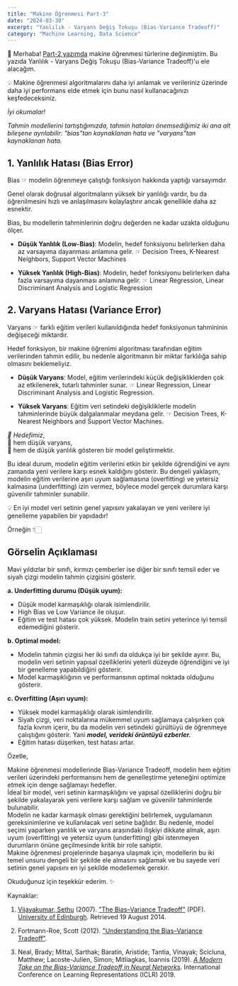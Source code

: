 ```yaml
---
title: "Makine Öğrenmesi Part-3"
date: "2024-03-30"
excerpt: "Yanlılık - Varyans Değiş Tokuşu (Bias-Variance Tradeoff)"
category: "Machine Learning, Data Science"
---
```


🧡 Merhaba! [Part-2 yazımda](/posts/machine-learning-part2) makine öğrenmesi türlerine değinmiştim. Bu yazıda Yanlılık - Varyans Değiş Tokuşu (Bias-Variance Tradeoff)'u ele alacağım.

💡 Makine öğrenmesi algoritmalarını daha iyi anlamak ve verileriniz üzerinde daha iyi performans elde etmek için bunu nasıl kullanacağınızı keşfedeceksiniz.

*İyi okumalar!*

*Tahmin modellerini tartıştığımızda, tahmin hataları önemsediğimiz iki ana alt bileşene ayrılabilir: "bias"tan kaynaklanan hata ve "varyans"tan kaynaklanan hata.*

## 1. Yanlılık Hatası (Bias Error)

Bias ☞ modelin öğrenmeye çalıştığı fonksiyon hakkında yaptığı varsayımdır.

Genel olarak doğrusal algoritmaların yüksek bir yanlılığı vardır, bu da öğrenilmesini hızlı ve anlaşılmasını kolaylaştırır ancak genellikle daha az esnektir.

Bias, bu modellerin tahminlerinin doğru değerden ne kadar uzakta olduğunu ölçer.

- **Düşük Yanlılık (Low-Bias)**: Modelin, hedef fonksiyonu belirlerken daha az varsayıma dayanması anlamına gelir.
  ☞ Decision Trees, K-Nearest Neighbors, Support Vector Machines

- **Yüksek Yanlılık (High-Bias)**: Modelin, hedef fonksiyonu belirlerken daha fazla varsayıma dayanması anlamına gelir.
  ☞ Linear Regression, Linear Discriminant Analysis and Logistic Regression

## 2. Varyans Hatası (Variance Error)

Varyans ☞ farklı eğitim verileri kullanıldığında hedef fonksiyonun tahmininin değişeceği miktardır.

Hedef fonksiyon, bir makine öğrenimi algoritması tarafından eğitim verilerinden tahmin edilir, bu nedenle algoritmanın bir miktar farklılığa sahip olmasını beklemeliyiz.

- **Düşük Varyans**: Model, eğitim verilerindeki küçük değişikliklerden çok az etkilenerek, tutarlı tahminler sunar.
  ☞ Linear Regression, Linear Discriminant Analysis and Logistic Regression.

- **Yüksek Varyans**: Eğitim veri setindeki değişikliklerle modelin tahminlerinde büyük dalgalanmalar meydana gelir.
  ☞ Decision Trees, K-Nearest Neighbors and Support Vector Machines.

*🏹 Hedefimiz*,  
🔽 hem düşük varyans,  
🔽 hem de düşük yanlılık gösteren bir model geliştirmektir.

Bu ideal durum, modelin eğitim verilerini etkin bir şekilde öğrendiğini ve aynı zamanda yeni verilere karşı esnek kaldığını gösterir. Bu dengeli yaklaşım, modelin eğitim verilerine aşırı uyum sağlamasına (overfitting) ve yetersiz kalmasına (underfitting) izin vermez, böylece model gerçek durumlara karşı güvenilir tahminler sunabilir.

💡 En iyi model veri setinin genel yapısını yakalayan ve yeni verilere iyi genelleme yapabilen bir yapıdadır!

Örneğin 👇🏻

## Görselin Açıklaması

Mavi yıldızlar bir sınıfı, kırmızı çemberler ise diğer bir sınıfı temsil eder ve siyah çizgi modelin tahmin çizgisini gösterir.

**a. Underfitting durumu (Düşük uyum):**
- Düşük model karmaşıklığı olarak isimlendirilir.
- High Bias ve Low Variance ile oluşur.
- Eğitim ve test hatası çok yüksek. Modelin train setini yeterince iyi temsil edemediğini gösterir.

**b. Optimal model:**
- Modelin tahmin çizgisi her iki sınıfı da oldukça iyi bir şekilde ayırır. Bu, modelin veri setinin yapısal özelliklerini yeterli düzeyde öğrendiğini ve iyi bir genelleme yapabildiğini gösterir.
- Model karmaşıklığının ve performansının optimal noktada olduğunu gösterir.

**c. Overfitting (Aşırı uyum):**
- Yüksek model karmaşıklığı olarak isimlendirilir.
- Siyah çizgi, veri noktalarına mükemmel uyum sağlamaya çalışırken çok fazla kıvrım içerir, bu da modelin veri setindeki gürültüyü de öğrenmeye çalıştığını gösterir. Yani **_model, verideki örüntüyü ezberler._**
- Eğitim hatası düşerken, test hatası artar.

Özetle,

Makine öğrenmesi modellerinde Bias-Variance Tradeoff, modelin hem eğitim verileri üzerindeki performansını hem de genelleştirme yeteneğini optimize etmek için denge sağlamayı hedefler.  
İdeal bir model, veri setinin karmaşıklığını ve yapısal özelliklerini doğru bir şekilde yakalayarak yeni verilere karşı sağlam ve güvenilir tahminlerde bulunabilir.  
Modelin ne kadar karmaşık olması gerektiğini belirlemek, uygulamanın gereksinimlerine ve kullanılacak veri setine bağlıdır. Bu nedenle, model seçimi yaparken yanlılık ve varyans arasındaki ilişkiyi dikkate almak, aşırı uyum (overfitting) ve yetersiz uyum (underfitting) gibi istenmeyen durumların önüne geçilmesinde kritik bir role sahiptir.  
Makine öğrenmesi projelerinde başarıya ulaşmak için, modellerin bu iki temel unsuru dengeli bir şekilde ele almasını sağlamak ve bu sayede veri setinin genel yapısını en iyi şekilde modellemek gerekir.

Okuduğunuz için teşekkür ederim. ✨

Kaynaklar:

1. [Vijayakumar, Sethu](https://en.wikipedia.org/wiki/Sethu_Vijayakumar) (2007). ["The Bias–Variance Tradeoff"](http://www.inf.ed.ac.uk/teaching/courses/mlsc/Notes/Lecture4/BiasVariance.pdf) (PDF). [University of Edinburgh](https://en.wikipedia.org/wiki/University_of_Edinburgh). Retrieved 19 August 2014.

2. Fortmann-Roe, Scott (2012). ["Understanding the Bias–Variance Tradeoff"](http://scott.fortmann-roe.com/docs/BiasVariance.html).

3. Neal, Brady; Mittal, Sarthak; Baratin, Aristide; Tantia, Vinayak; Scicluna, Matthew; Lacoste-Julien, Simon; Mitliagkas, Ioannis (2019). [*A Modern Take on the Bias-Variance Tradeoff in Neural Networks*](https://openreview.net/forum?id=HkgmzhC5F7). International Conference on Learning Representations (ICLR) 2019. 